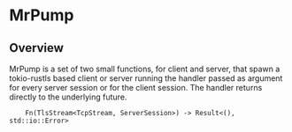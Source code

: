 # MrPump #

## Overview ##

MrPump is a set of two small functions, for client and server, that spawn a tokio-rustls based client or server
running the handler passed as argument for every server session or for the client session.
The handler returns directly to the underlying future.
```
    Fn(TlsStream<TcpStream, ServerSession>) -> Result<(), std::io::Error>
```

